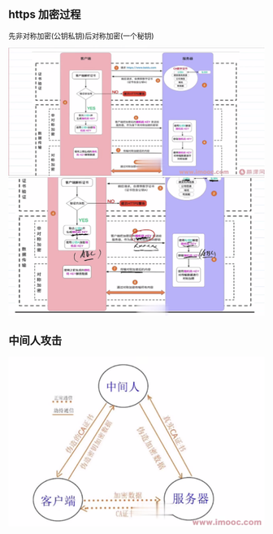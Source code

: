 ## https 加密过程

先非对称加密(公钥私钥)后对称加密(一个秘钥)

![https1](./images/https.png)
![https2](./images/https2.png)

## 中间人攻击

![中间人攻击](./images/hproxy.png)
